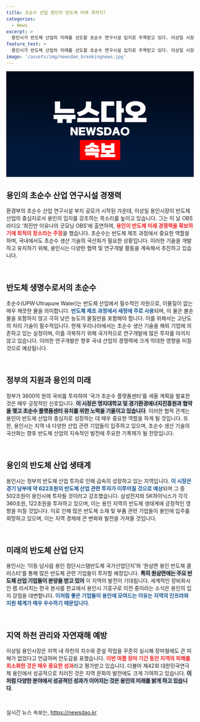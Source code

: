 ```yaml
---
title: 초순수 산업 용인이 반도체 미래 최적지!
categories:
  - News
excerpt: >
  용인시가 반도체 산업의 미래를 선도할 초순수 연구시설 입지로 주목받고 있다. 이상일 시장은 최근 방송에서 용인의 강점을 강조하며, 삼성과 SK의 대규모 투자가 이뤄지는 장기적 비전을 제시했다.
feature_text: >
  용인시가 반도체 산업의 미래를 선도할 초순수 연구시설 입지로 주목받고 있다. 이상일 시장은 최근 방송에서 용인의 강점을 강조하며, 삼성과 SK의 대규모 투자가 이뤄지는 장기적 비전을 제시했다.
image: '/assets/img/newsdao_breakingnews.jpg'
---
```


<p><img src="/assets/img/newsdao_breakingnews.jpg" alt="ontimetimes 속보" /></p>

<h2 data-ke-size="size26">용인의 초순수 산업 연구시설 경쟁력</h2>

<p data-ke-size="size16">환경부의 초순수 산업 연구시설 부지 공모가 시작된 가운데, 이상일 용인시장이 반도체 산업의 중심지로서 용인의 입지를 강조하는 목소리를 높이고 있습니다. 그는 이 날 OBS라디오 ‘최진만 이유나의 굿모닝 OBS’에 출연하여, <b><span style="color: #ee2323;">용인이 반도체 미래 경쟁력을 확보하기에 최적의 장소라는 주장</span></b>을 했습니다. 초순수는 반도체 제조 과정에서 중요한 역할을 하며, 국내에서도 초순수 생산 기술의 국산화가 필요한 상황입니다. 이러한 기술을 개발하고 유치하기 위해, 용인시는 다양한 협력 및 연구개발 활동을 계속해서 추진하고 있습니다.</p>

<p data-ke-size="size16">&nbsp;</p>

<h2 data-ke-size="size26">반도체 생명수로서의 초순수</h2>

<p data-ke-size="size16">초순수(UPW·Ultrapure Water)는 반도체 산업에서 필수적인 자원으로, 이물질이 없는 매우 깨끗한 물을 의미합니다. <b><span style="color: #1a5490;">반도체 제조 과정에서 세정에 주로 사용</span></b>되며, 이 물은 불순물을 포함하지 않고 극히 낮은 농도의 물질만을 포함해야 합니다. 이를 위해서는 고난도의 처리 기술이 필수적입니다. 현재 우리나라에서는 초순수 생산 기술을 해외 기업에 의존하고 있는 실정이며, 이를 극복하기 위해 국가적으로 연구개발에 많은 투자를 아끼지 않고 있습니다. 이러한 연구개발은 향후 국내 산업의 경쟁력에 크게 막대한 영향을 미칠 것으로 예상됩니다.</p>

<p data-ke-size="size16">&nbsp;</p>

<h2 data-ke-size="size26">정부의 지원과 용인의 미래</h2>

<p data-ke-size="size16">정부가 3600억 원의 국비를 투자하여 ‘국가 초순수 플랫폼센터’를 세울 계획을 발표한 것은 매우 긍정적인 신호입니다. <b><span style="background-color: #21538527;">이 시장은 명지대학교 및 경기환경에너지진흥원과 협약을 맺고 초순수 플랫폼센터 유치를 위한 노력을 기울이고 있습니다</span></b>. 이러한 협력 관계는 용인이 반도체 산업의 중심지로 성장하는 데 매우 중요한 역할을 하게 될 것입니다. 또한, 용인시는 지역 내 다양한 산업 관련 기업들이 입주하고 있으며, 초순수 생산 기술의 국산화는 향후 반도체 산업의 지속적인 발전에 주요한 기폭제가 될 전망입니다.</p>

<p data-ke-size="size16">&nbsp;</p>

<h2 data-ke-size="size26">용인의 반도체 산업 생태계</h2>

<p data-ke-size="size16">용인시는 정부의 반도체 산업 투자로 인해 급속히 성장하고 있는 지역입니다. <b><span style="color: #1a5490;">이 시장은 경기 남부에 약 622조원의 반도체 산업 관련 투자가 이루어질 것으로 예상</span></b>되며 그 중 502조원이 용인시에 투자될 것이라고 강조했습니다. 삼성전자와 SK하이닉스가 각각 360조원, 122조원을 투자하고 있으며, 이는 용인 지역의 반도체 생태계에 긍정적인 영향을 미칠 것입니다. 이로 인해 많은 반도체 소재 및 부품 관련 기업들이 용인에 입주를 희망하고 있으며, 이는 지역 경제에 큰 변화와 발전을 가져올 것입니다.</p>

<p data-ke-size="size16">&nbsp;</p>

<h2 data-ke-size="size26">미래의 반도체 산업 단지</h2>

<p data-ke-size="size16">용인시는 ‘이동·남사읍 용인 첨단시스템반도체 국가산업단지’와 ‘원삼면 용인 반도체 클러스터’를 통해 많은 반도체 관련 기업들이 투자할 예정입니다. <b><span style="background-color: #21538527;">특히 원삼면에는 주요 반도체 산업 기업들이 분양을 받고 있어</span></b> 이 지역의 발전이 기대됩니다. 세계적인 장비회사인 램 리서치는 한국 본사를 판교에서 용인시 기흥구로 이전 중이라는 소식은 용인의 입지 강점을 대변합니다. <b><span style="color: #1a5490;">이처럼 좋은 기업들이 용인에 모여드는 이유는 지역의 인프라와 지원 체계가 매우 우수하기 때문입니다</span></b>.</p>

<p data-ke-size="size16">&nbsp;</p>

<h2 data-ke-size="size26">지역 하천 관리와 자연재해 예방</h2>

<p data-ke-size="size16">이상일 용인시장은 지역 내 하천의 치수와 준설 작업을 꾸준히 실시해 장마철에도 큰 피해가 없었다고 언급하며 안도감을 표했습니다. <b><span style="color: #ee2323;">이번 여름 장마 기간 동안 지역의 피해를 최소화한 것은 매우 중요한 성과</span></b>라고 평가받고 있습니다. 더불어 제42회 대한민국연극제 용인에서 성공적으로 치러진 것은 지역 문화의 발전에도 크게 기여하고 있습니다. <b><span style="background-color: #21538527;">이처럼 다양한 분야에서 성공적인 성과가 이어지는 것은 용인의 미래를 밝게 하고 있습니다</span></b>.</p>

<p data-ke-size="size16">&nbsp;</p>
실시간 뉴스 속보는, <a href="https://newsdao.kr" rel="dofollow">https://newsdao.kr</a>


